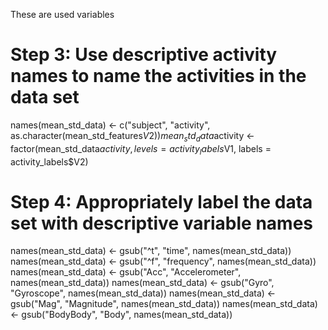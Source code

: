These are used variables

# Step 3: Use descriptive activity names to name the activities in the data set
names(mean_std_data) <- c("subject", "activity", as.character(mean_std_features$V2))
mean_std_data$activity <- factor(mean_std_data$activity, levels = activity_labels$V1, labels = activity_labels$V2)

# Step 4: Appropriately label the data set with descriptive variable names
names(mean_std_data) <- gsub("^t", "time", names(mean_std_data))
names(mean_std_data) <- gsub("^f", "frequency", names(mean_std_data))
names(mean_std_data) <- gsub("Acc", "Accelerometer", names(mean_std_data))
names(mean_std_data) <- gsub("Gyro", "Gyroscope", names(mean_std_data))
names(mean_std_data) <- gsub("Mag", "Magnitude", names(mean_std_data))
names(mean_std_data) <- gsub("BodyBody", "Body", names(mean_std_data))
